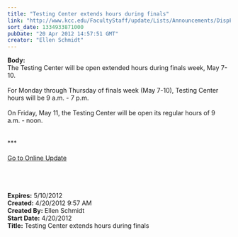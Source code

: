 ```yaml
---
title: "Testing Center extends hours during finals"
link: "http://www.kcc.edu/FacultyStaff/update/Lists/Announcements/DispForm.aspx?ID=677"
sort_date: 1334933871000
pubDate: "20 Apr 2012 14:57:51 GMT"
creator: "Ellen Schmidt"
---
```


<div><b>Body:</b> <div class="ExternalClass747989A3DE2B4376A34A4365A830B81F">
<div>The Testing Center will be open extended hours during finals week, May 7-10.</div>
<div> </div>
<div>For Monday through Thursday of finals week (May 7-10), Testing Center hours will be 9 a.m. - 7 p.m. </div>
<div> </div>
<div>On Friday, May 11, the Testing Center will be open its regular hours of 9 a.m. - noon.<br /></div>
<div>
<div>
<div> </div>
<div> </div>
<div>
<div class="ExternalClass8FE243A1D12D4E008D1A0CEA4D499155">***</div>
<div class="ExternalClass8FE243A1D12D4E008D1A0CEA4D499155"> </div>
<div class="ExternalClass8FE243A1D12D4E008D1A0CEA4D499155"><a href="/FacultyStaff/update/Pages/dailyupdate.aspx">Go to Online Update</a></div>
<div class="ExternalClass8FE243A1D12D4E008D1A0CEA4D499155"> </div></div><br /><br /></div></div>
<div> </div></div></div>
<div><b>Expires:</b> 5/10/2012</div>
<div><b>Created:</b> 4/20/2012 9:57 AM</div>
<div><b>Created By:</b> Ellen Schmidt</div>
<div><b>Start Date:</b> 4/20/2012</div>
<div><b>Title:</b> Testing Center extends hours during finals</div>
